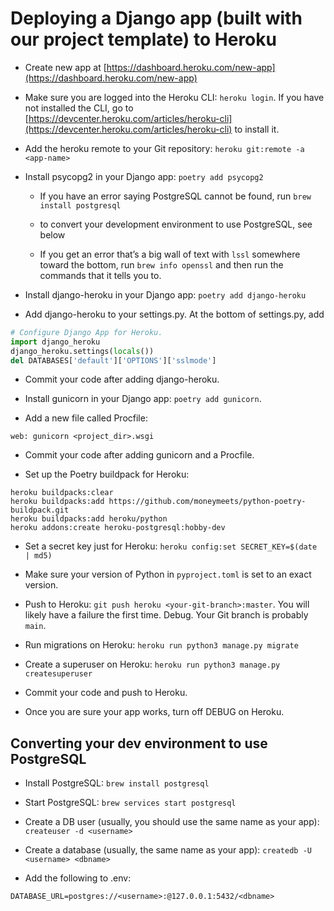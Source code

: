 # Deploying a Django app (built with our project template) to Heroku

- Create new app at [https://dashboard.heroku.com/new-app](https://dashboard.heroku.com/new-app)

- Make sure you are logged into the Heroku CLI: `heroku login`. If you have not installed the CLI, go to [https://devcenter.heroku.com/articles/heroku-cli](https://devcenter.heroku.com/articles/heroku-cli) to install it.

- Add the heroku remote to your Git repository: `heroku git:remote -a <app-name>`

- Install psycopg2 in your Django app: `poetry add psycopg2`

  - If you have an error saying PostgreSQL cannot be found, run `brew install postgresql`

  - to convert your development environment to use PostgreSQL, see below

  - If you get an error that’s a big wall of text with `lssl` somewhere toward the bottom, run `brew info openssl` and then run the commands that it tells you to.

- Install django-heroku in your Django app: `poetry add django-heroku`

- Add django-heroku to your settings.py. At the bottom of settings.py, add

```py
# Configure Django App for Heroku.
import django_heroku
django_heroku.settings(locals())
del DATABASES['default']['OPTIONS']['sslmode']
```

- Commit your code after adding django-heroku.

- Install gunicorn in your Django app: `poetry add gunicorn`.

- Add a new file called Procfile:

```
web: gunicorn <project_dir>.wsgi
```

- Commit your code after adding gunicorn and a Procfile.

* Set up the Poetry buildpack for Heroku:

```
heroku buildpacks:clear
heroku buildpacks:add https://github.com/moneymeets/python-poetry-buildpack.git
heroku buildpacks:add heroku/python
heroku addons:create heroku-postgresql:hobby-dev
```

- Set a secret key just for Heroku: `heroku config:set SECRET_KEY=$(date | md5)`
- Make sure your version of Python in `pyproject.toml` is set to an exact version.
- Push to Heroku: `git push heroku <your-git-branch>:master`. You will likely have a failure the first time. Debug. Your Git branch is probably `main`.

- Run migrations on Heroku: `heroku run python3 manage.py migrate`

- Create a superuser on Heroku: `heroku run python3 manage.py createsuperuser`

- Commit your code and push to Heroku.

* Once you are sure your app works, turn off DEBUG on Heroku.

## Converting your dev environment to use PostgreSQL

- Install PostgreSQL: `brew install postgresql`

- Start PostgreSQL: `brew services start postgresql`

- Create a DB user (usually, you should use the same name as your app): `createuser -d <username>`

- Create a database (usually, the same name as your app): `createdb -U <username> <dbname>`

- Add the following to .env:

```
DATABASE_URL=postgres://<username>:@127.0.0.1:5432/<dbname>
```
